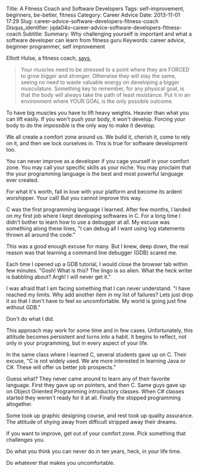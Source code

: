 Title: A Fitness Coach and Software Developers
Tags: self-improvement, beginners, be-better, fitness
Category: Career Advice
Date: 2013-11-01 17:29
Slug: career-advice-software-developers-fitness-coach
Disqus_identifier: jqda04o-career-advice-software-developers-fitness-coach
Subtitle:
Summary: Why challenging yourself is important and what a software developer can learn from fitness guru
Keywords: career advice, beginner programmer, self improvement


Elliott Hulse, a fitness coach,
[says](http://www.hulsestrength.com/1-exercise-increase-testosterone/),

> Your muscles need to be stressed to a point where they are FORCED to grow
> bigger and stronger. Otherwise they will stay the same, seeing no need to
> waste valuable energy on developing a bigger musculature. Something key to
> remember, for any physical goal, is that the body will always take the path of
> least resistance. Put it in an environment where YOUR GOAL is the only
> possible outcome.

To have big muscles you have to lift heavy weights. Heavier than what you can
lift easily. If you won't push your body, it won't develop. Forcing your body to
do the *impossible* is the only way to make it develop.

We all create a comfort zone around us. We build it, cherish it, come to rely on
it, and then we lock ourselves in. This is true for software development too.

You can never improve as a developer if you cage yourself in your comfort zone.
You may call your specific skills as your niche. You may proclaim that the your
programming language is the best and most powerful language ever created.

For what it's worth, fall in love with your platform and become its ardent
worshipper. Your call! But you cannot improve this way.

C was the first programming language I learned. After few months, I landed on my
first job where I kept developing softwares in C. For a long time I didn't
bother to learn how to use a debugger at all. My excuse was something along
these lines, "I can debug all I want using log statements thrown all around the
code."

This was a good enough excuse for many. But I knew, deep down, the real reason
was that learning a command line debugger (GDB) scared me.

Each time I opened up a GDB tutorial, I would close the browser tab within few
minutes. "Gosh! What is this? The lingo is so alien. What the heck writer is
babbling about? Argh! I will never get it."

I was afraid that I am facing something that I can never understand. "I have
reached my limits. Why add another item in my list of failures? Lets just drop
it so that I don't have to feel so uncomfortable. My world is going just fine
without GDB."

Don't do what I did.

This approach may work for some time and in few cases. Unfortunately, this
attitude becomes persistent and turns into a habit. It begins to reflect, not
only in your programming, but in every aspect of your life.

In the same class where I learned C, several students gave up on C. Their
excuse, "C is not widely used. We are more interested in learning Java or C#.
These will offer us better job prospects."

Guess what? They never came around to learn any of their favorite language.
First they gave up on pointers, and then C. 
Same guys gave up on Object Oriented Programming introductory classes.
When C# classes started they weren't ready for it at all.
Finally the stopped programming altogether.

Some took up graphic designing course, and rest took up
quality assurance. The attitude of shying away from difficult stripped
away their dreams.

If you want to improve, get out of your comfort zone. Pick something that
challenges you.

Do what you think you can never do in ten years, heck, in your life time.

Do whatever that makes you uncomfortable.

